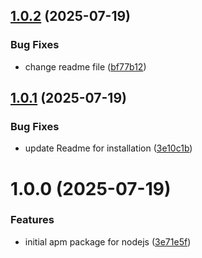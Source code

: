 ## [1.0.2](https://github.com/Watchlog-monitoring/-watchlog-apm-node/compare/1.0.1...1.0.2) (2025-07-19)


### Bug Fixes

* change readme file ([bf77b12](https://github.com/Watchlog-monitoring/-watchlog-apm-node/commit/bf77b12838e0e921004e2d286ac3fed87b03e2ea))

## [1.0.1](https://github.com/Watchlog-monitoring/-watchlog-apm-node/compare/1.0.0...1.0.1) (2025-07-19)


### Bug Fixes

* update Readme for installation ([3e10c1b](https://github.com/Watchlog-monitoring/-watchlog-apm-node/commit/3e10c1b4e254facb0a27d2b986270a1905c64391))

# 1.0.0 (2025-07-19)


### Features

* initial apm package for nodejs ([3e71e5f](https://github.com/Watchlog-monitoring/-watchlog-apm-node/commit/3e71e5f05ab2e9443741af3d8f96f7e68561b245))
